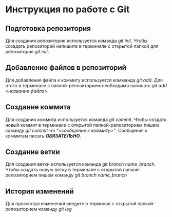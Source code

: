 # Инструкция по работе с Git

## Подготовка репозитория
Для создания репозитория используется команда *git init*. Чтобы созадать репозиторий напишите в терминале с открытой папкой для репозитория *git init*.

## Добавление файлов в репозиторий

Для добавления файла к коммиту используется комманда *git add*. Для этого в терминале с папкой-репозиторием необходимо написать *git add <название файла>*.

## Создание коммита
Для создания коммита используется команда *git commit*. Чтобы создать новый коммит в терминале с открытой папкой-репозиторием пишем команду *git commit -m "<сообщение к коммиту>"*. Сообщения к коммитам писать ***ОБЯЗАТЕЛЬНО***.

## Создание ветки 
Для создания ветки используется команда *git branch name_branch*. Чтобы создать новую ветку в терминале с открытой папкой-репозиторием пишем команду *git branch name_branch*

## История изменений 
Для просмотра изменений введите в терминал с открытой папкой-репозиторием команду *git log*





